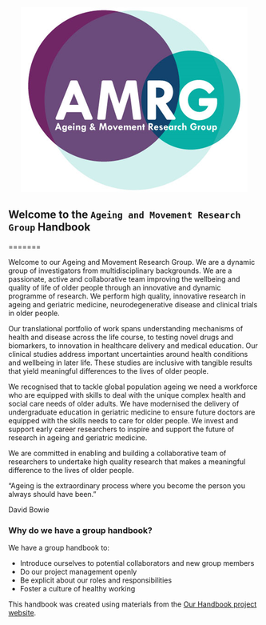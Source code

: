 <p align="center">
  <img src="https://github.com/AMRG-University-of-Bristol/AMRG-handbook/blob/42182a9f0242fb1f5527422d5394b5035d0fd669/armg%20logo.png" />
</p>


## Welcome to the `Ageing and Movement Research Group` Handbook
=======


Welcome to our Ageing and Movement Research Group. We are a dynamic group of investigators from multidisciplinary backgrounds.  We are a passionate, active and collaborative team improving the wellbeing and quality of life of older people through an innovative and dynamic programme of research. We perform high quality, innovative research in ageing and geriatric medicine, neurodegenerative disease and clinical trials in older people.  


Our translational portfolio of work spans understanding mechanisms of health and disease across the life course, to testing novel drugs and biomarkers, to innovation in healthcare delivery and medical education.  Our clinical studies address important uncertainties around health conditions and wellbeing in later life. These studies are inclusive with tangible results that yield meaningful differences to the lives of older people. 

We recognised that to tackle global population ageing we need a workforce who are equipped with skills to deal with the unique  complex health and social care needs of older adults. We have modernised the delivery of undergraduate education in geriatric medicine to ensure future doctors are equipped with the skills needs to care for older people. We invest and support early career researchers to inspire and support the future of research in ageing and geriatric medicine.   

We are committed in enabling and building a collaborative team of researchers to undertake high quality research that makes a meaningful difference to the lives of older people.  


“Ageing is the extraordinary process where you become the person you always should have been.”

 David Bowie  

### Why do we have a group handbook?

We have a group handbook to:
- Introduce ourselves to potential collaborators and new group members
- Do our project management openly 
- Be explicit about our roles and responsibilities
- Foster a culture of healthy working

This handbook was created using materials from the [Our Handbook project website](https://very-good-science.github.io/our-handbook).
